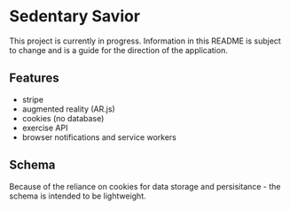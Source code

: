 # Sedentary Savior

This project is currently in progress. Information in this README is subject to change and is a guide for the direction of the application.

## Features

- stripe
- augmented reality (AR.js)
- cookies (no database)
- exercise API
- browser notifications and service workers

## Schema

Because of the reliance on cookies for data storage and persisitance - the schema is intended to be lightweight.
